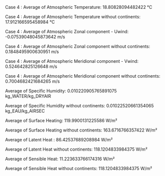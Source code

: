 Case 4 : Average of Atmospheric Temperature:
18.80828094482422 °C

Case 4 : Average of Atmospheric Temperature without continents:
17.912166595458984 °C

Case 4 : Average of Atmospheric Zonal component - Uwind:
-0.07539048045873642 m/s

Case 4 : Average of Atmospheric Zonal component without continents:
0.1848495900630951 m/s

Case 4 : Average of Atmospheric Meridional component - Vwind:
0.524642825126648 m/s

Case 4 : Average of Atmospheric Meridional component without continents:
0.7004682421684265 m/s

Average of Specific Humidity:
0.010220905765891075 kg_WATER/kg_DRYAIR

Average of Specific Humidity without continents:
0.01022520661354065 kg_EAU/kg_AIRSEC

Average of Surface Heating:
119.9900131225586 W/m²

Average of Surface Heating without continents:
163.6716766357422 W/m²

Average of Latent Heat :
86.42537689208984 W/m²

Average of Latent Heat without continents:
118.1204833984375 W/m²

Average of Sensible Heat:
11.223633766174316 W/m²

Average of Sensible Heat without continents:
118.1204833984375 W/m²
